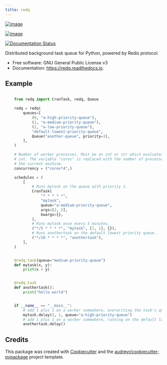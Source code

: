 ```yaml
---
title: redq
---
```


[![image](https://img.shields.io/pypi/v/redq.svg)](https://pypi.python.org/pypi/redq)

[![image](https://img.shields.io/travis/yusufadell/redq.svg)](https://travis-ci.com/yusufadell/redq)

[![Documentation Status](https://readthedocs.org/projects/redq/badge/?version=latest)](https://redq.readthedocs.io/en/latest/?version=latest)

Distributed background task queue for Python, powered by Redis protocol.

- Free software: GNU General Public License v3
- Documentation: <https://redq.readthedocs.io>.

## Example

```python

    from redq import CronTask, redq, Queue

    redq = redq(
        queues=[
            (0, "a-high-priority-queue"),
            (1, "a-medium-priority-queue"),
            (2, "a-low-priority-queue"),
            "default-lowest-priority-queue",
            Queue("another-queue", priority=3),
        ],
    )

    # Number of worker processes. Must be an int or str which evaluates to an
    # int. The variable "cores" is replaced with the number of processors on
    # the current machine.
    concurrency = ("cores*4",)

    schedules = (
        [
            # Runs mytask on the queue with priority 1.
            CronTask(
                "* * * * *",
                "mytask",
                queue="a-medium-priority-queue",
                args=[2, 2],
                kwargs={},
            ),
            # Runs mytask once every 5 minutes.
            ("*/5 * * * *", "mytask", [1, 1], {}),
            # Runs anothertask on the default lowest priority queue.
            ("*/10 * * * *", "anothertask"),
        ],
    )


    @redq.task(queue="medium-priority-queue")
    def mytask(x, y):
        print(x + y)


    @redq.task
    def anothertask():
        print("hello world")


    if __name__ == "__main__":
        # add 1 plus 1 on a worker somewhere, overwriting the task's queue from medium to high
        mytask.delay(1, 1, queue="a-high-priority-queue")
        # add 1 plus 1 on a worker somewhere, running on the default lowest priority queue
        anothertask.delay()
```

## Credits

This package was created with
[Cookiecutter](https://github.com/audreyr/cookiecutter) and the
[audreyr/cookiecutter-pypackage](https://github.com/audreyr/cookiecutter-pypackage)
project template.
